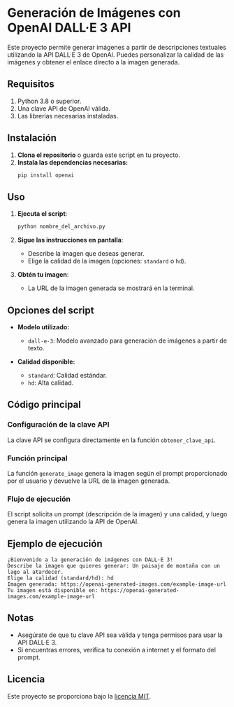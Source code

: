 # Generación de Imágenes con OpenAI DALL·E 3 API

Este proyecto permite generar imágenes a partir de descripciones textuales utilizando la API DALL·E 3 de OpenAI. Puedes personalizar la calidad de las imágenes y obtener el enlace directo a la imagen generada.

## Requisitos

1. Python 3.8 o superior.
2. Una clave API de OpenAI válida.
3. Las librerías necesarias instaladas.

## Instalación

1. **Clona el repositorio** o guarda este script en tu proyecto.
2. **Instala las dependencias necesarias:**
   ```bash
   pip install openai
   ```

## Uso

1. **Ejecuta el script**:
   ```bash
   python nombre_del_archivo.py
   ```

2. **Sigue las instrucciones en pantalla**:
   - Describe la imagen que deseas generar.
   - Elige la calidad de la imagen (opciones: `standard` o `hd`).

3. **Obtén tu imagen**:
   - La URL de la imagen generada se mostrará en la terminal.

## Opciones del script

- **Modelo utilizado:**
  - `dall-e-3`: Modelo avanzado para generación de imágenes a partir de texto.

- **Calidad disponible:**
  - `standard`: Calidad estándar.
  - `hd`: Alta calidad.

## Código principal

### Configuración de la clave API
La clave API se configura directamente en la función `obtener_clave_api`.

### Función principal
La función `generate_image` genera la imagen según el prompt proporcionado por el usuario y devuelve la URL de la imagen generada.

### Flujo de ejecución
El script solicita un prompt (descripción de la imagen) y una calidad, y luego genera la imagen utilizando la API de OpenAI.

## Ejemplo de ejecución
```plaintext
¡Bienvenido a la generación de imágenes con DALL·E 3!
Describe la imagen que quieres generar: Un paisaje de montaña con un lago al atardecer.
Elige la calidad (standard/hd): hd
Imagen generada: https://openai-generated-images.com/example-image-url
Tu imagen está disponible en: https://openai-generated-images.com/example-image-url
```

## Notas
- Asegúrate de que tu clave API sea válida y tenga permisos para usar la API DALL·E 3.
- Si encuentras errores, verifica tu conexión a internet y el formato del prompt.

## Licencia
Este proyecto se proporciona bajo la [licencia MIT](LICENSE).

